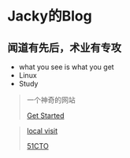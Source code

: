 # Jacky的Blog

## 闻道有先后，术业有专攻

* what you see is what you  get
* Linux
* Study
> 一个神奇的网站
>
> [Get Started](https://jackyblog.vip/#/README.md)

> [local visit](http://localhost:3000/#/readme.md)
> 
>[51CTO](https://blog.51cto.com/5373107)
